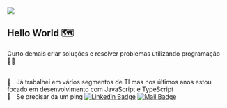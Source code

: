 <img width="auto" src="https://i.imgur.com/Wpoh2dD.jpg">

## Hello World :world_map:

Curto demais criar soluções e resolver problemas utilizando programação :technologist:

 <br/> :briefcase: &nbsp; Já trabalhei em vários segmentos de TI mas nos últimos anos estou focado em desenvolvimento com JavaScript e TypeScript
 <br/> :call_me_hand: &nbsp; Se precisar da um ping  [![Linkedin Badge](https://img.shields.io/badge/-Guilherme_Cesar-blue?style=flat-square&logo=Linkedin&logoColor=white&link=https://www.linkedin.com/in/ssguicesar/)](https://www.linkedin.com/in/ssguicesar/) 
[![Mail Badge](https://img.shields.io/badge/-gui@potssmail.com-c14438?style=flat-square&logo=Gmail&logoColor=white&link=mailto:gui@potssmail.com)](mailto:gui@potssmail.com)
